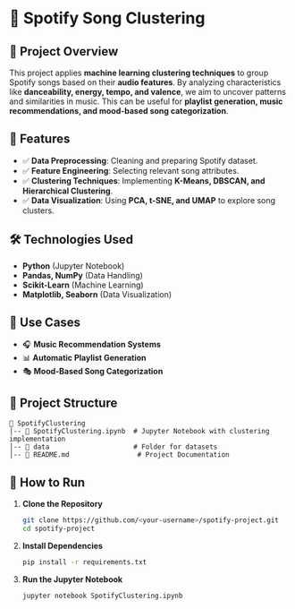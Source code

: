 # 🎵 Spotify Song Clustering

## 📌 Project Overview
This project applies **machine learning clustering techniques** to group Spotify songs based on their **audio features**. By analyzing characteristics like **danceability, energy, tempo, and valence**, we aim to uncover patterns and similarities in music. This can be useful for **playlist generation, music recommendations, and mood-based song categorization**.

## 🚀 Features
- ✅ **Data Preprocessing**: Cleaning and preparing Spotify dataset.
- ✅ **Feature Engineering**: Selecting relevant song attributes.
- ✅ **Clustering Techniques**: Implementing **K-Means, DBSCAN, and Hierarchical Clustering**.
- ✅ **Data Visualization**: Using **PCA, t-SNE, and UMAP** to explore song clusters.

## 🛠️ Technologies Used
- **Python** (Jupyter Notebook)
- **Pandas, NumPy** (Data Handling)
- **Scikit-Learn** (Machine Learning)
- **Matplotlib, Seaborn** (Data Visualization)

## 🎯 Use Cases
- 🎧 **Music Recommendation Systems**
- 📊 **Automatic Playlist Generation**
- 🎭 **Mood-Based Song Categorization**

## 📂 Project Structure
```
📂 SpotifyClustering
│-- 📄 SpotifyClustering.ipynb  # Jupyter Notebook with clustering implementation
│-- 📂 data                     # Folder for datasets
│-- 📄 README.md                 # Project Documentation
```

## 📌 How to Run
1. **Clone the Repository**
   ```bash
   git clone https://github.com/<your-username>/spotify-project.git
   cd spotify-project
   ```
2. **Install Dependencies**
   ```bash
   pip install -r requirements.txt
   ```
3. **Run the Jupyter Notebook**
   ```bash
   jupyter notebook SpotifyClustering.ipynb
   ```

